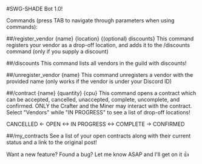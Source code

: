 #SWG-SHADE Bot 1.0!

Commands (press TAB to navigate through parameters when using commands):

##/register_vendor {name} {location} {(optional) discounts}
This command registers your vendor as a drop-off location, and adds it to the /discounts command (only if you supply a discount)

##/discounts
This command lists all vendors in the guild with discounts!

##/unregister_vendor {name}
This command unregisters a vendor with the provided name (only works if the vendor is under your Discord ID)

##/contract {name} {quantity} {cpu}
This command opens a contract which can be accepted, cancelled, unaccepted, complete, uncomplete, and confirmed. ONLY the Crafter and the Miner may interact with the contract. Select "Vendors" while "IN PROGRESS" to see a list of drop-off locations!

CANCELLED <- OPEN <-> IN PROGRESS <-> COMPLETE -> CONFIRMED

##/my_contracts
See a list of your open contracts along with their current status and a link to the original post!

Want a new feature? Found a bug? Let me know ASAP and I'll get on it :thumbsup:
